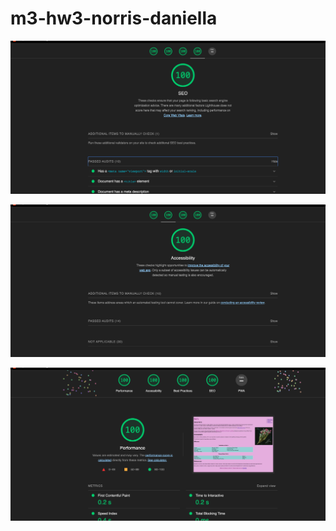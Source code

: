 # m3-hw3-norris-daniella

![picture alt](https://github.com/daniellanorris/m3-hw3-norris-daniella/blob/1e8447b9a136615673602b4b0217581a6a8c9748/screenshot%201%20for%20her's.png)

![picture alt](https://github.com/daniellanorris/m3-hw3-norris-daniella/blob/8a52b76e176c0211cc3949850f838ef88974a98c/screenshot%202%20for%20her's.png)

![picture alt](https://github.com/daniellanorris/m3-hw3-norris-daniella/blob/8a52b76e176c0211cc3949850f838ef88974a98c/screenshot%203%20for%20her's.png)
